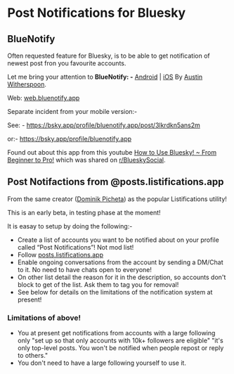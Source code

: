 
# Post Notifications for Bluesky

## BlueNotify

Often requested feature for Bluesky, is to be able to get notification of newest post fron you favourite accounts. 

Let me bring your attention to **BlueNotify: -** [Android](https://play.google.com/store/apps/details?id=com.austinwitherspoon.bluenotify) | [iOS](https://apps.apple.com/gb/app/bluenotify/id6738239349)
By [Austin Witherspoon](https://bsky.app/profile/did:plc:jpkjnmydclkafjyicv3s6hcx).

Web: [web.bluenotify.app](https://web.bluenotify.app/)

Separate incident from your mobile version:-

See: - https://bsky.app/profile/bluenotify.app/post/3lkrdkn5ans2m

or:- https://bsky.app/profile/bluenotify.app

Found out about this app from this youtube [How to Use Bluesky! ~ From Beginner to Pro!](https://www.youtube.com/watch?v=Jr58OOIYjN4) which was shared on [r/BlueskySocial](https://www.reddit.com/r/BlueskySocial/comments/1ik9rhs/ive_made_a_tutorial_on_using_bluesky/).

## Post Notifactions from @posts.listifications.app

From the same creator ([Dominik Picheta](https://bsky.app/profile/did:plc:blbktib4slim5ttdovyu7vii)) as the popular Listifications utility!

This is an early beta, in testing phase at the moment!

It is easay to setup by doing the following:- 
- Create a list of accounts you want to be notified about on your profile called “Post Notifications”! Not mod list!
- Follow [posts.listifications.app](https://bsky.app/profile/did:plc:hqrgcv22lmizozkplfuevpmw)
- Enable ongoing conversations from the account by sending a DM/Chat to it. No need to have chats open to everyone!
- On other list detail the reason for it in the description, so accounts don't block to get of the list. Ask them to tag you for removal!
- See below for details on the limitations of the notification system at present!

### Limitations of above!

- You at present get notifications from accounts with a large following only
  "set up so that only accounts with 10k+ followers are eligible"
  "it's only top-level posts. You won't be notified when people repost or reply to others."
- You don't need to have a large following yourself to use it.


